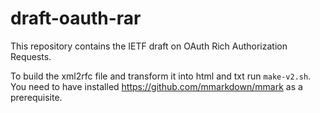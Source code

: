 # draft-oauth-rar

This repository contains the IETF draft on OAuth Rich Authorization Requests.

To build the xml2rfc file and transform it into html and txt run `make-v2.sh`. You need to have installed https://github.com/mmarkdown/mmark as a prerequisite.
